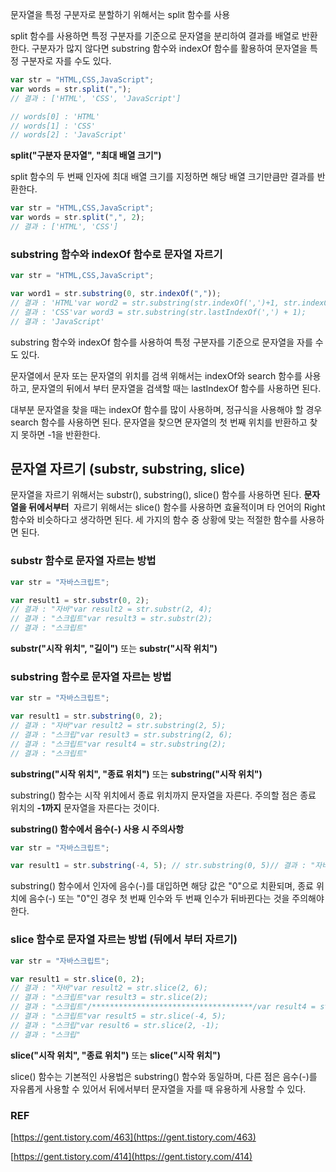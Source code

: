 문자열을 특정 구분자로 분할하기 위해서는 split 함수를 사용

split 함수를 사용하면 특정 구분자를 기준으로 문자열을 분리하여 결과를 배열로 반환한다. 구분자가 많지 않다면 substring 함수와 indexOf 함수를 활용하여 문자열을 특정 구분자로 자를 수도 있다.

```jsx
var str = "HTML,CSS,JavaScript";
var words = str.split(",");
// 결과 : ['HTML', 'CSS', 'JavaScript']

// words[0] : 'HTML'
// words[1] : 'CSS'
// words[2] : 'JavaScript'
```

**split("구분자 문자열", "최대 배열 크기")**

split 함수의 두 번째 인자에 최대 배열 크기를 지정하면 해당 배열 크기만큼만 결과를 반환한다.

```jsx
var str = "HTML,CSS,JavaScript";
var words = str.split(",", 2);
// 결과 : ['HTML', 'CSS']
```

### **substring 함수와 indexOf 함수로 문자열 자르기**

```jsx
var str = "HTML,CSS,JavaScript";

var word1 = str.substring(0, str.indexOf(","));
// 결과 : 'HTML'var word2 = str.substring(str.indexOf(',')+1, str.indexOf(',', str.indexOf(',')+1));
// 결과 : 'CSS'var word3 = str.substring(str.lastIndexOf(',') + 1);
// 결과 : 'JavaScript'
```

substring 함수와 indexOf 함수를 사용하여 특정 구분자를 기준으로 문자열을 자를 수도 있다.

문자열에서 문자 또는 문자열의 위치를 검색 위해서는 indexOf와 search 함수를 사용하고, 문자열의 뒤에서 부터 문자열을 검색할 때는 lastIndexOf 함수를 사용하면 된다.

대부분 문자열을 찾을 때는 indexOf 함수를 많이 사용하며, 정규식을 사용해야 할 경우 search 함수를 사용하면 된다. 문자열을 찾으면 문자열의 첫 번째 위치를 반환하고 찾지 못하면 -1을 반환한다.

## 문자열 자르기 (substr, substring, slice)

문자열을 자르기 위해서는 substr(), substring(), slice() 함수를 사용하면 된다. **문자열을 뒤에서부터**
 자르기 위해서는 slice() 함수를 사용하면 효율적이며 타 언어의 Right 함수와 비슷하다고 생각하면 된다. 세 가지의 함수 중 상황에 맞는 적절한 함수를 사용하면 된다.

### **substr 함수로 문자열 자르는 방법**

```jsx
var str = "자바스크립트";

var result1 = str.substr(0, 2);
// 결과 : "자바"var result2 = str.substr(2, 4);
// 결과 : "스크립트"var result3 = str.substr(2);
// 결과 : "스크립트"
```

**substr("시작 위치", "길이")** 또는 **substr("시작 위치")**

### **substring 함수로 문자열 자르는 방법**

```jsx
var str = "자바스크립트";

var result1 = str.substring(0, 2);
// 결과 : "자바"var result2 = str.substring(2, 5);
// 결과 : "스크립"var result3 = str.substring(2, 6);
// 결과 : "스크립트"var result4 = str.substring(2);
// 결과 : "스크립트"
```

**substring("시작 위치", "종료 위치")** 또는 **substring("시작 위치")**

substring() 함수는 시작 위치에서 종료 위치까지 문자열을 자른다. 주의할 점은 종료 위치의 **-1까지** 문자열을 자른다는 것이다.

**substring() 함수에서 음수(-) 사용 시 주의사항**

```jsx
var str = "자바스크립트";

var result1 = str.substring(-4, 5); // str.substring(0, 5)// 결과 : "자바스크립"var result2 = str.substring(2, -1);// str.substring(0, 2)// 결과 : "자바"
```

substring() 함수에서 인자에 음수(-)를 대입하면 해당 값은 "0"으로 치환되며, 종료 위치에 음수(-) 또는 "0"인 경우 첫 번째 인수와 두 번째 인수가 뒤바뀐다는 것을 주의해야 한다.

### **slice 함수로 문자열 자르는 방법 (뒤에서 부터 자르기)**

```jsx
var str = "자바스크립트";

var result1 = str.slice(0, 2);
// 결과 : "자바"var result2 = str.slice(2, 6);
// 결과 : "스크립트"var result3 = str.slice(2);
// 결과 : "스크립트"/************************************/var result4 = str.slice(-4);
// 결과 : "스크립트"var result5 = str.slice(-4, 5);
// 결과 : "스크립"var result6 = str.slice(2, -1);
// 결과 : "스크립"
```

**slice("시작 위치", "종료 위치")** 또는 **slice("시작 위치")**

slice() 함수는 기본적인 사용법은 substring() 함수와 동일하며, 다른 점은 음수(-)를 자유롭게 사용할 수 있어서 뒤에서부터 문자열을 자를 때 유용하게 사용할 수 있다.

### REF

[https://gent.tistory.com/463](https://gent.tistory.com/463)

[https://gent.tistory.com/414](https://gent.tistory.com/414)
